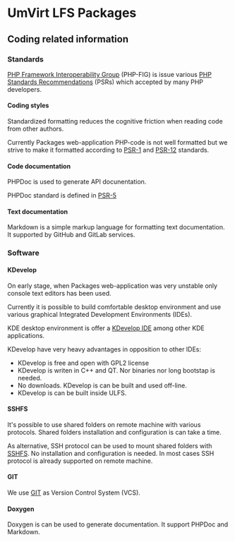 # UmVirt LFS Packages

## Coding related information

### Standards

[PHP Framework Interoperability Group](https://www.php-fig.org/) (PHP-FIG) is issue various [PHP Standards Recommendations](https://www.php-fig.org/psr/) (PSRs) which accepted by many PHP developers.

#### Coding styles

Standardized formatting reduces the cognitive friction when reading code from other authors.

Currently Packages web-application PHP-code is not well formatted but we strive to make it formatted according to [PSR-1](https://www.php-fig.org/psr/psr-1) and [PSR-12](https://www.php-fig.org/psr/psr-12) standards.

#### Code documentation

PHPDoc is used to generate API docunentation.

PHPDoc standard is defined in [PSR-5](https://github.com/php-fig/fig-standards/blob/master/proposed/phpdoc.md)

#### Text documentation

Markdown is a simple markup language for formatting text documentation. It supported by GitHub and GitLab services.

### Software

#### KDevelop

On early stage, when Packages web-application was very unstable only console text editors has been used.

Currently it is possible to build comfortable desktop environment and use various graphical Integrated Development Environments (IDEs).

KDE desktop environment is offer a [KDevelop IDE](https://kdevelop.org/) among other KDE applications. 

KDevelop have very heavy advantages in opposition to other IDEs:

- KDevelop is free and open with GPL2 license
- KDevelop is writen in C++ and QT. Nor binaries nor long bootstap is needed.
- No downloads. KDevelop is can be built and used off-line.
- KDevelop is can be built inside ULFS.

#### SSHFS

It's possible to use shared folders on remote machine with various protocols. 
Shared folders installation and configuration is can take a time.

As alternative, SSH protocol can be used to mount shared folders with [SSHFS](https://github.com/libfuse/sshfs). 
No installation and configuration is needed. 
In most cases SSH protocol is already supported on remote machine.

#### GIT

We use [GIT](https://git-scm.com/) as Version Control System (VCS).

#### Doxygen

Doxygen is can be used to generate documentation. It support PHPDoc and Markdown. 


